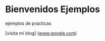 # Bienvenidos Ejemplos
ejemplos de practicas <texto descrptivo>
  
 [visita mi blog] (www.google.com)
